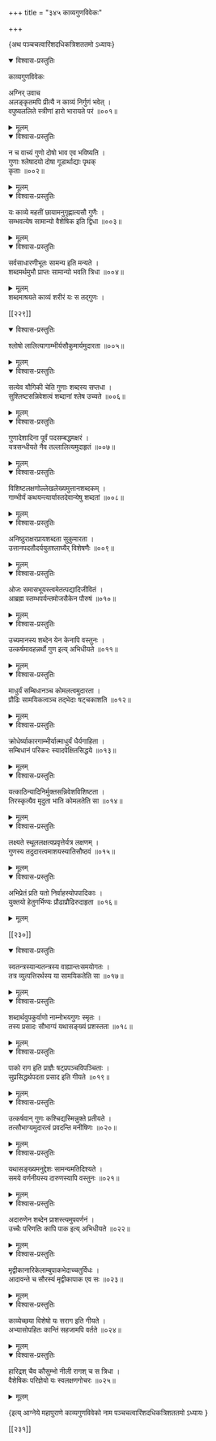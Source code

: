 +++
title = "३४५ काव्यगुणविवेकः"

+++

\{अथ पञ्चचत्वारिंशदधिकत्रिशततमो ऽध्यायः\}


<details open><summary>विश्वास-प्रस्तुतिः</summary>

काव्यगुणविवेकः  
    
अग्निर् उवाच  
अलङ्कृतमपि प्रीत्यै न काव्यं निर्गुणं भवेत् ।  
वपुष्यललिते स्त्रीणां हारो भारायते परं ॥००१॥
</details>

<details><summary>मूलम्</summary>

काव्यगुणविवेकः  
    
अग्निर् उवाच  
अलङ्कृतमपि प्रीत्यै न काव्यं निर्गुणं भवेत् ।  
वपुष्यललिते स्त्रीणां हारो भारायते परं ॥००१॥
</details>  

<details open><summary>विश्वास-प्रस्तुतिः</summary>

न च वाच्यं गुणो दोषो भाव एव भविष्यति ।  
गुणाः श्लेषादयो दोषा गूडार्थाद्याः पृथक्  
कृताः ॥००२॥
</details>

<details><summary>मूलम्</summary>

न च वाच्यं गुणो दोषो भाव एव भविष्यति ।  
गुणाः श्लेषादयो दोषा गूडार्थाद्याः पृथक्  
कृताः ॥००२॥
</details>  

<details open><summary>विश्वास-प्रस्तुतिः</summary>

यः काव्ये महतीं छायामनुगृह्णात्यसौ गुणैः   ।  
सम्भवत्येष सामान्यो वैशेषिक इति द्विधा ॥००३॥
</details>

<details><summary>मूलम्</summary>

यः काव्ये महतीं छायामनुगृह्णात्यसौ गुणैः   ।  
सम्भवत्येष सामान्यो वैशेषिक इति द्विधा ॥००३॥
</details>  

<details open><summary>विश्वास-प्रस्तुतिः</summary>

सर्वसाधारणीभूतः सामन्य इति मन्यते ।  
शब्दमर्थमुभौ प्राप्तः सामान्यो भवति त्रिधा   ॥००४॥
</details>

<details><summary>मूलम्</summary>

सर्वसाधारणीभूतः सामन्य इति मन्यते ।  
शब्दमर्थमुभौ प्राप्तः सामान्यो भवति त्रिधा   ॥००४॥
</details>  
शब्दमाश्रयते काव्यं शरीरं यः स तद्गुणः   ।  

[[२२९]]
    

<details open><summary>विश्वास-प्रस्तुतिः</summary>

श्लोषो लालित्यागाम्भीर्यसौकुमार्यमुदारता ॥००५॥
</details>

<details><summary>मूलम्</summary>

श्लोषो लालित्यागाम्भीर्यसौकुमार्यमुदारता ॥००५॥
</details>  

<details open><summary>विश्वास-प्रस्तुतिः</summary>

सत्येव यौगिकी चेति गुणाः शब्दस्य सप्तधा ।  
सुश्लिष्टसन्निवेशत्वं शब्दानां श्लेष उच्यते   ॥००६॥
</details>

<details><summary>मूलम्</summary>

सत्येव यौगिकी चेति गुणाः शब्दस्य सप्तधा ।  
सुश्लिष्टसन्निवेशत्वं शब्दानां श्लेष उच्यते   ॥००६॥
</details>  

<details open><summary>विश्वास-प्रस्तुतिः</summary>

गुणादेशादिना पूर्वं पदसम्बद्धमक्षरं   ।  
यत्रसन्धीयते नैव तल्लालित्यमुदाहृतं ॥००७॥
</details>

<details><summary>मूलम्</summary>

गुणादेशादिना पूर्वं पदसम्बद्धमक्षरं   ।  
यत्रसन्धीयते नैव तल्लालित्यमुदाहृतं ॥००७॥
</details>  

<details open><summary>विश्वास-प्रस्तुतिः</summary>

विशिष्टलक्षणोल्लेखलेख्यमुत्तानशब्दकम् ।  
गाम्भीर्यं कथयन्त्यार्यास्तदेवान्येषु शब्दतां   ॥००८॥
</details>

<details><summary>मूलम्</summary>

विशिष्टलक्षणोल्लेखलेख्यमुत्तानशब्दकम् ।  
गाम्भीर्यं कथयन्त्यार्यास्तदेवान्येषु शब्दतां   ॥००८॥
</details>  

<details open><summary>विश्वास-प्रस्तुतिः</summary>

अनिष्ठुराक्षरप्रायशब्दता सुकुमारता ।  
उत्तानपदतौदर्ययुतश्लाघ्यैर् विशेषणैः ॥००९॥
</details>

<details><summary>मूलम्</summary>

अनिष्ठुराक्षरप्रायशब्दता सुकुमारता ।  
उत्तानपदतौदर्ययुतश्लाघ्यैर् विशेषणैः ॥००९॥
</details>  

<details open><summary>विश्वास-प्रस्तुतिः</summary>

ओजः समासभूयस्त्वमेतत्पद्यादिजीवितं ।  
आब्रह्म स्तम्भपर्यन्तमोजसैकेन पौरुषं ॥०१०॥
</details>

<details><summary>मूलम्</summary>

ओजः समासभूयस्त्वमेतत्पद्यादिजीवितं ।  
आब्रह्म स्तम्भपर्यन्तमोजसैकेन पौरुषं ॥०१०॥
</details>  

<details open><summary>विश्वास-प्रस्तुतिः</summary>

उच्यमानस्य शब्देन येन केनापि वस्तुनः ।  
उत्कर्षमावहन्नर्थो गुण इत्य् अभिधीयते ॥०११॥
</details>

<details><summary>मूलम्</summary>

उच्यमानस्य शब्देन येन केनापि वस्तुनः ।  
उत्कर्षमावहन्नर्थो गुण इत्य् अभिधीयते ॥०११॥
</details>  

<details open><summary>विश्वास-प्रस्तुतिः</summary>

माधुर्यं सम्बिधानञ्च कोमलत्वमुदारता ।  
प्रौढिः सामयिकत्वञ्च तद्भेदाः षट्चकाशति   ॥०१२॥
</details>

<details><summary>मूलम्</summary>

माधुर्यं सम्बिधानञ्च कोमलत्वमुदारता ।  
प्रौढिः सामयिकत्वञ्च तद्भेदाः षट्चकाशति   ॥०१२॥
</details>  

<details open><summary>विश्वास-प्रस्तुतिः</summary>

क्रोधेर्ष्याकारगाम्भीर्यात्माधुर्यं धैर्यगाहिता   ।  
सम्बिधानं परिकरः स्यादपेक्षितसिद्धये ॥०१३॥
</details>

<details><summary>मूलम्</summary>

क्रोधेर्ष्याकारगाम्भीर्यात्माधुर्यं धैर्यगाहिता   ।  
सम्बिधानं परिकरः स्यादपेक्षितसिद्धये ॥०१३॥
</details>  

<details open><summary>विश्वास-प्रस्तुतिः</summary>

यत्काठिन्यादिनिर्मुक्तसन्निवेशविशिष्टता ।  
तिरस्कृत्यैव मृदुता भाति कोमलतेति सा ॥०१४॥
</details>

<details><summary>मूलम्</summary>

यत्काठिन्यादिनिर्मुक्तसन्निवेशविशिष्टता ।  
तिरस्कृत्यैव मृदुता भाति कोमलतेति सा ॥०१४॥
</details>  

<details open><summary>विश्वास-प्रस्तुतिः</summary>

लक्ष्यते स्थूललक्षत्वप्रवृत्तेर्यत्र लक्षणम् ।  
गुणस्य तदुदारत्वमाशयस्यातिसौष्ठवं ॥०१५॥
</details>

<details><summary>मूलम्</summary>

लक्ष्यते स्थूललक्षत्वप्रवृत्तेर्यत्र लक्षणम् ।  
गुणस्य तदुदारत्वमाशयस्यातिसौष्ठवं ॥०१५॥
</details>  

<details open><summary>विश्वास-प्रस्तुतिः</summary>

अभिप्रेतं प्रति यतो निर्वाहस्योपपादिकाः ।  
युक्तयो हेतुगर्भिण्यः प्रौढाप्रौढिरुदाहृता   ॥०१६॥
</details>

<details><summary>मूलम्</summary>

अभिप्रेतं प्रति यतो निर्वाहस्योपपादिकाः ।  
युक्तयो हेतुगर्भिण्यः प्रौढाप्रौढिरुदाहृता   ॥०१६॥
</details>  

[[२३०]]
    

<details open><summary>विश्वास-प्रस्तुतिः</summary>

स्वतन्त्रस्यान्यतन्त्रस्य वाह्यान्तःसमयोगतः ।  
तत्र व्युत्पत्तिरर्थस्य या सामयिकतेति सा ॥०१७॥
</details>

<details><summary>मूलम्</summary>

स्वतन्त्रस्यान्यतन्त्रस्य वाह्यान्तःसमयोगतः ।  
तत्र व्युत्पत्तिरर्थस्य या सामयिकतेति सा ॥०१७॥
</details>  

<details open><summary>विश्वास-प्रस्तुतिः</summary>

शब्दार्थवुपकुर्वाणो नाम्नोभयगुणः स्मृतः   ।  
तस्य प्रसादः सौभाग्यं यथासङ्ख्यं प्रशस्तता   ॥०१८॥
</details>

<details><summary>मूलम्</summary>

शब्दार्थवुपकुर्वाणो नाम्नोभयगुणः स्मृतः   ।  
तस्य प्रसादः सौभाग्यं यथासङ्ख्यं प्रशस्तता   ॥०१८॥
</details>  

<details open><summary>विश्वास-प्रस्तुतिः</summary>

पाको राग इति प्राज्ञैः षट्प्रपञ्चविपञ्चिताः   ।  
सुप्रसिद्धर्थपदता प्रसाद इति गीयते ॥०१९॥
</details>

<details><summary>मूलम्</summary>

पाको राग इति प्राज्ञैः षट्प्रपञ्चविपञ्चिताः   ।  
सुप्रसिद्धर्थपदता प्रसाद इति गीयते ॥०१९॥
</details>  

<details open><summary>विश्वास-प्रस्तुतिः</summary>

उत्कर्षवान् गुणः कश्चिद्यस्मिन्नुक्ते प्रतीयते ।  
तत्सौभाग्यमुदारत्वं प्रवदन्ति मनीषिणः ॥०२०॥
</details>

<details><summary>मूलम्</summary>

उत्कर्षवान् गुणः कश्चिद्यस्मिन्नुक्ते प्रतीयते ।  
तत्सौभाग्यमुदारत्वं प्रवदन्ति मनीषिणः ॥०२०॥
</details>  

<details open><summary>विश्वास-प्रस्तुतिः</summary>

यथासङ्ख्यमनुद्देशः सामन्यमतिदिश्यते ।  
समये वर्णनीयस्य दारुणस्यापि वस्तुनः ॥०२१॥
</details>

<details><summary>मूलम्</summary>

यथासङ्ख्यमनुद्देशः सामन्यमतिदिश्यते ।  
समये वर्णनीयस्य दारुणस्यापि वस्तुनः ॥०२१॥
</details>  

<details open><summary>विश्वास-प्रस्तुतिः</summary>

अदारुणेन शब्देन प्राशस्त्यमुपवर्णनं ।  
उच्चैः परिणतिः कापि पाक इत्य् अभिधीयते ॥०२२॥
</details>

<details><summary>मूलम्</summary>

अदारुणेन शब्देन प्राशस्त्यमुपवर्णनं ।  
उच्चैः परिणतिः कापि पाक इत्य् अभिधीयते ॥०२२॥
</details>  

<details open><summary>विश्वास-प्रस्तुतिः</summary>

मृद्वीकानारिकेलाम्बुपाकभेदाच्चतुर्विधः ।  
आदावन्ते च सौरस्यं मृद्वीकापाक एव सः ॥०२३॥
</details>

<details><summary>मूलम्</summary>

मृद्वीकानारिकेलाम्बुपाकभेदाच्चतुर्विधः ।  
आदावन्ते च सौरस्यं मृद्वीकापाक एव सः ॥०२३॥
</details>  

<details open><summary>विश्वास-प्रस्तुतिः</summary>

काव्येच्छया विशेषो यः सराग इति गीयते ।  
अभ्यासोपहितः कान्तिं सहजामपि वर्तते ॥०२४॥
</details>

<details><summary>मूलम्</summary>

काव्येच्छया विशेषो यः सराग इति गीयते ।  
अभ्यासोपहितः कान्तिं सहजामपि वर्तते ॥०२४॥
</details>  

<details open><summary>विश्वास-प्रस्तुतिः</summary>

हारिद्रश् चैव कौसुम्भो नीली रागश् च स त्रिधा ।  
वैशेषिकः परिज्ञेयो यः स्वलक्षणगोचरः   ॥०२५॥
</details>

<details><summary>मूलम्</summary>

हारिद्रश् चैव कौसुम्भो नीली रागश् च स त्रिधा ।  
वैशेषिकः परिज्ञेयो यः स्वलक्षणगोचरः   ॥०२५॥
</details>

\{इत्य् आग्नेये महापुराणे काव्यगुणविवेको नाम पञ्चचत्वारिंशदधिकत्रिशततमो ऽध्यायः  }

[[२३१]]
    